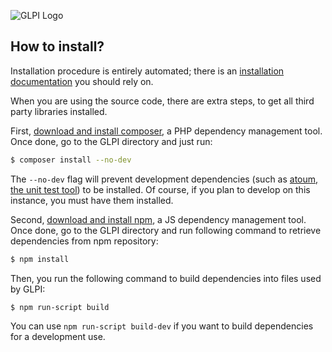 ![GLPI Logo](https://raw.githubusercontent.com/glpi-project/glpi/master/pics/logos/logo-GLPI-250-black.png)

## How to install?

Installation procedure is entirely automated; there is an [installation documentation](https://readthedocs.org/projects/glpi-install/) you should rely on.

When you are using the source code, there are extra steps, to get all third party libraries installed.

First, [download and install composer](https://getcomposer.org/), a PHP dependency management tool. Once done, go to the GLPI directory and just run:

```bash
$ composer install --no-dev
```

The `--no-dev` flag will prevent development dependencies (such as [atoum, the unit test tool](https://atoum.org)) to be installed. Of course, if you plan to develop on this instance, you must have them installed.

Second, [download and install npm](https://www.npmjs.com/), a JS dependency management tool.
Once done, go to the GLPI directory and run following command to retrieve dependencies from npm repository:

```bash
$ npm install
```

Then, you run the following command to build dependencies into files used by GLPI:

```bash
$ npm run-script build
```

You can use `npm run-script build-dev` if you want to build dependencies for a development use.
